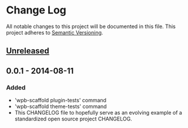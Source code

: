 # Change Log
All notable changes to this project will be documented in this file.
This project adheres to [Semantic Versioning](http://semver.org/).

## [Unreleased][unreleased]

## 0.0.1 - 2014-08-11
### Added
- 'wpb-scaffold plugin-tests' command
- 'wpb-scaffold theme-tests' command
- This CHANGELOG file to hopefully serve as an evolving example of a standardized open source project CHANGELOG.

[unreleased]: https://github.com/lucatume/wpcli-wpbrowser-tests/compare/1.0.0...HEAD
